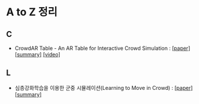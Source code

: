 # A to Z 정리

## C
- CrowdAR Table - An AR Table for Interactive Crowd Simulation : [[paper]](https://ieeexplore.ieee.org/document/8942269) [[summary]](summaries/CrowdAR_Table.md) [[video]](https://www.youtube.com/watch?v=PfnFwzLhb0Q)

## L
- 심층강화학습을 이용한 군중 시뮬레이션(Learning to Move in Crowd) : [[paper]](http://mrl.snu.ac.kr/publications/domestic_paper/KCGS_2018_crowd_rl.pdf) [[summary]](summaries/LtmiC.md)
